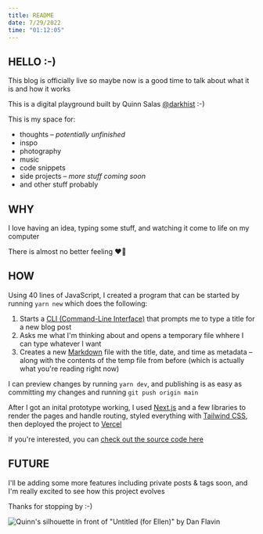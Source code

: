 ```yaml
---
title: README
date: 7/29/2022
time: "01:12:05"
---
```


## HELLO :-)

This blog is officially live so maybe now is a good time to talk about what it is and how it works

This is a digital playground built by Quinn Salas [@darkhist](https://github.com/darkhist) :-)

This is my space for:

- thoughts – _potentially unfinished_
- inspo
- photography
- music
- code snippets
- side projects – _more stuff coming soon_
- and other stuff probably

## WHY

I love having an idea, typing some stuff, and watching it come to life on my computer

There is almost no better feeling <span role="img" aria-label="heart on fire">❤️‍🔥</span>

## HOW

Using 40 lines of JavaScript, I created a program that can be started by running `yarn new` which does the following:

1. Starts a [CLI (Command-Line Interface)](https://en.wikipedia.org/wiki/Command-line_interface) that prompts me to type a title for a new blog post
2. Asks me what I'm thinking about and opens a temporary file whhere I can type whatever I want
3. Creates a new [Markdown](https://www.markdownguide.org/getting-started/) file with the title, date, and time as metadata – along with the contents of the temp file from before (which is actually what you're reading right now)

I can preview changes by running `yarn dev`, and publishing is as easy as committing my changes and running `git push origin main`

After I got an inital prototype working, I used [Next.js](https://nextjs.org/) and a few libraries to render the pages and handle routing, styled everything with [Tailwind CSS](https://tailwindcss.com/), then deployed the project to [Vercel](https://vercel.com/)

If you're interested, you can [check out the source code here](https://github.com/darkhist/synapse)

## FUTURE

I'll be adding some more features including private posts & tags soon, and I'm really excited to see how this project evolves

Thanks for stopping by :-)

![Quinn's silhouette in front of "Untitled (for Ellen)" by Dan Flavin](/images/flavin.jpeg)
